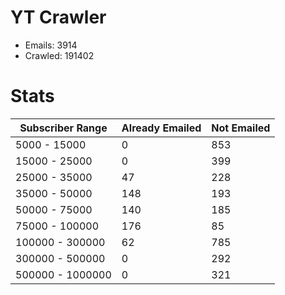 # YT Crawler
- Emails: 3914
- Crawled: 191402

# Stats
| Subscriber Range  | Already Emailed | Not Emailed |
|-------|-------|-------|
| 5000 - 15000 | 0 | 853 |
| 15000 - 25000 | 0 | 399 |
| 25000 - 35000 | 47 | 228 |
| 35000 - 50000 | 148 | 193 |
| 50000 - 75000 | 140 | 185 |
| 75000 - 100000 | 176 | 85 |
| 100000 - 300000 | 62 | 785 |
| 300000 - 500000 | 0 | 292 |
| 500000 - 1000000 | 0 | 321 |
